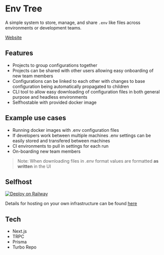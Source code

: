 # Env Tree

A simple system to store, manage, and share `.env` like files across environments or development teams.

[Website](https://www.envtree.net)

## Features

- Projects to group configurations together
- Projects can be shared with other users allowing easy onboarding of new team members
- Configurations can be linked to each other with changes to base configuration being automatically propagated to children
- CLI tool to allow easy downloading of configuration files in both general purpose and headless environments
- Selfhostable with provided docker image

## Example use cases

- Running docker images with .env configuration files
- If developers work between multiple machines .env settings can be easily stored and transfered between machines
- CI environments to pull in settings for each run
- On-boarding new team members 

> Note: When downloading files in .env format values are formatted **as written** in the UI

## Selfhost

[![Deploy on Railway](https://railway.app/button.svg)](https://railway.app/new/template/Oc6pzF?referralCode=cjaUwf)

Details for hosting on your own infrastructure can be found [here](https://www.envtree.net/docs/misc/selfhost)

## Tech
- Next.js
- TRPC
- Prisma
- Turbo Repo